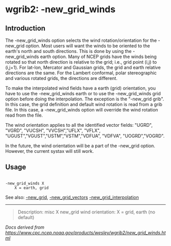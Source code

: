 # wgrib2: -new_grid_winds

## Introduction

The -new_grid_winds option selects the wind rotation/orientation
for the -new_grid option. Most users will want the winds
to be oriented to the earth's north and south directions. This is done by using the
-new_grid_winds earth option. Many of NCEP grids have the
winds being rotated so that north direction is relative to the grid; i.e.,
grid point (i,j) to (i,j+1). For lat-lon, Mercator and Gaussian grids, the grid
and earth relative directions are the same. For the Lambert conformal, polar
stereographic and various rotated grids, the directions are different.

To make the interpolated wind fields have a earth (grid) orientation, you have
to use the -new_grid_winds earth or to use the
-new_grid_winds grid option before doing the interpolation.
The exception is the "-new_grid grib". In this case, the grid definition and default
wind rotation is read from a grib file. In this case, a -new_grid_winds option
will override the wind rotation read from the file.

The wind orientation applies to all the identified vector fields:
"UGRD", "VGRD", "VUCSH", "VVCSH","UFLX", "VFLX", "UGUST","VGUST","USTM","VSTM","VDFUA", "VDFVA",
"UOGRD","VOGRD".

In the future, the wind orientation will be a part of the -new_grid option.
However, the current systax will still work.

## Usage

```

-new_grid_winds X
    X = earth, grid

```

See also: [-new_grid](./new_grid.md),
[-new_grid_vectors](./new_grid_vectors.md)
[-new_grid_interpolation](./new_grid_interpolation.md)

---

> Description: misc X new_grid wind orientation: X = grid, earth (no default)

_Docs derived from <https://www.cpc.ncep.noaa.gov/products/wesley/wgrib2/new_grid_winds.html>_
